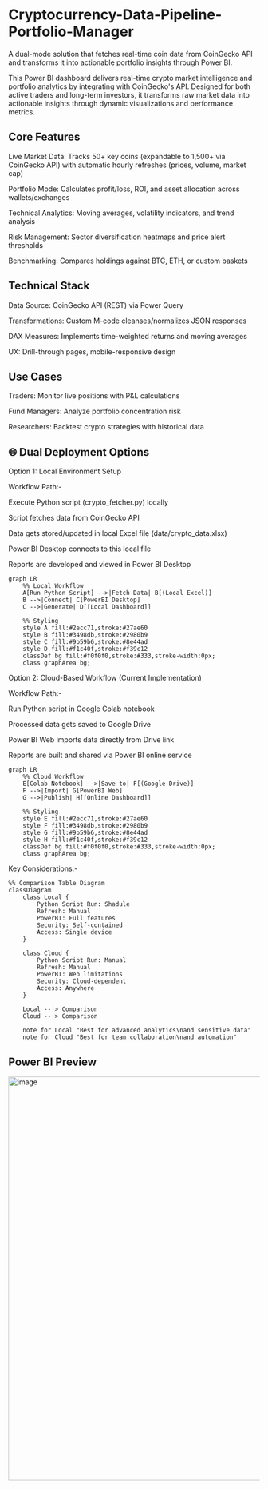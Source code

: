 # Cryptocurrency-Data-Pipeline-Portfolio-Manager
A dual-mode solution that fetches real-time coin data from CoinGecko API and transforms it into actionable portfolio insights through Power BI.

This Power BI dashboard delivers real-time crypto market intelligence and portfolio analytics by integrating with CoinGecko's API. Designed for both active traders and long-term investors, it transforms raw market data into actionable insights through dynamic visualizations and performance metrics.

## Core Features

Live Market Data: Tracks 50+ key coins (expandable to 1,500+ via CoinGecko API) with automatic hourly refreshes (prices, volume, market cap)

Portfolio Mode: Calculates profit/loss, ROI, and asset allocation across wallets/exchanges

Technical Analytics: Moving averages, volatility indicators, and trend analysis

Risk Management: Sector diversification heatmaps and price alert thresholds

Benchmarking: Compares holdings against BTC, ETH, or custom baskets

## Technical Stack

Data Source: CoinGecko API (REST) via Power Query

Transformations: Custom M-code cleanses/normalizes JSON responses

DAX Measures: Implements time-weighted returns and moving averages

UX: Drill-through pages, mobile-responsive design

## Use Cases

Traders: Monitor live positions with P&L calculations

Fund Managers: Analyze portfolio concentration risk

Researchers: Backtest crypto strategies with historical data

## 🌐 Dual Deployment Options

Option 1: Local Environment Setup

Workflow Path:-

Execute Python script (crypto_fetcher.py) locally

Script fetches data from CoinGecko API

Data gets stored/updated in local Excel file (data/crypto_data.xlsx)

Power BI Desktop connects to this local file

Reports are developed and viewed in Power BI Desktop

```mermaid
graph LR
    %% Local Workflow
    A[Run Python Script] -->|Fetch Data| B[(Local Excel)]
    B -->|Connect| C[PowerBI Desktop]
    C -->|Generate| D[[Local Dashboard]]
    
    %% Styling
    style A fill:#2ecc71,stroke:#27ae60
    style B fill:#3498db,stroke:#2980b9
    style C fill:#9b59b6,stroke:#8e44ad
    style D fill:#f1c40f,stroke:#f39c12
    classDef bg fill:#f0f0f0,stroke:#333,stroke-width:0px;
    class graphArea bg;
```


Option 2: Cloud-Based Workflow (Current Implementation)

Workflow Path:-

Run Python script in Google Colab notebook

Processed data gets saved to Google Drive

Power BI Web imports data directly from Drive link

Reports are built and shared via Power BI online service

```mermaid
graph LR
    %% Cloud Workflow
    E[Colab Notebook] -->|Save to| F[(Google Drive)]
    F -->|Import| G[PowerBI Web]
    G -->|Publish| H[[Online Dashboard]]
    
    %% Styling
    style E fill:#2ecc71,stroke:#27ae60
    style F fill:#3498db,stroke:#2980b9
    style G fill:#9b59b6,stroke:#8e44ad
    style H fill:#f1c40f,stroke:#f39c12
    classDef bg fill:#f0f0f0,stroke:#333,stroke-width:0px;
    class graphArea bg;
```

Key Considerations:-

```mermaid
%% Comparison Table Diagram
classDiagram
    class Local {
        Python Script Run: Shadule
        Refresh: Manual
        PowerBI: Full features
        Security: Self-contained
        Access: Single device
    }
    
    class Cloud {
        Python Script Run: Manual
        Refresh: Manual
        PowerBI: Web limitations
        Security: Cloud-dependent
        Access: Anywhere
    }
    
    Local --|> Comparison
    Cloud --|> Comparison
    
    note for Local "Best for advanced analytics\nand sensitive data"
    note for Cloud "Best for team collaboration\nand automation"
```

## Power BI Preview

<img width="1467" height="808" alt="image" src="https://github.com/user-attachments/assets/2fac233e-401f-40dc-a4eb-c3305f88d0a6" />
